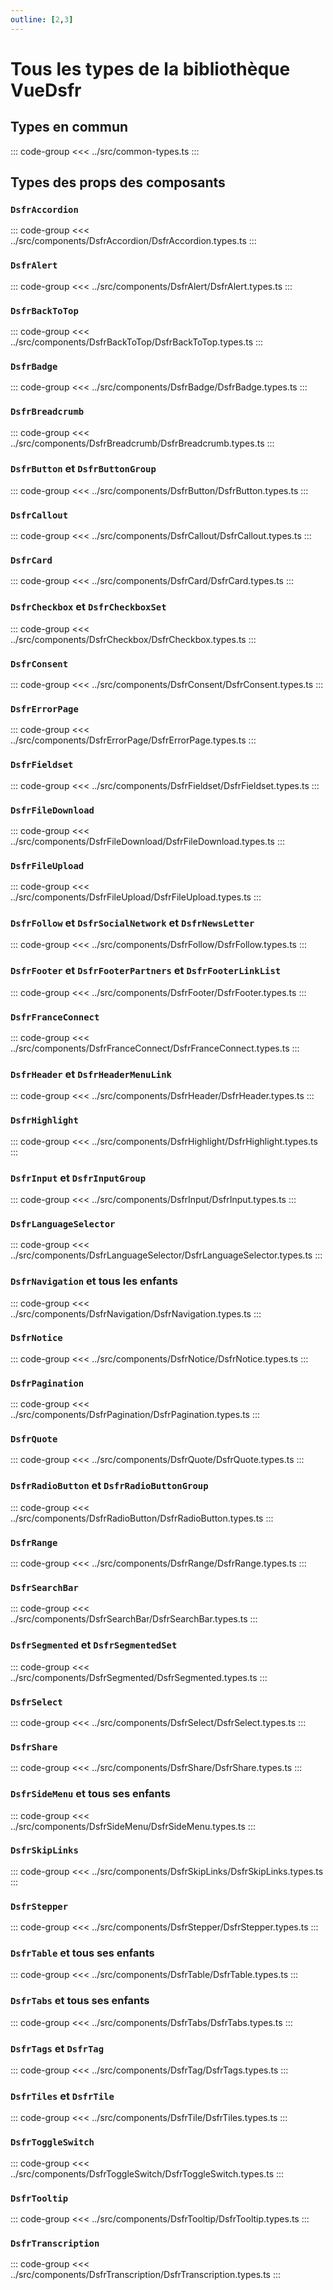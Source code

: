 ```yaml
---
outline: [2,3]
---
```


# Tous les types de la bibliothèque VueDsfr

## Types en commun

::: code-group
<<< ../src/common-types.ts
:::

## Types des props des composants

### `DsfrAccordion`

::: code-group
<<< ../src/components/DsfrAccordion/DsfrAccordion.types.ts
:::

### `DsfrAlert`

::: code-group
<<< ../src/components/DsfrAlert/DsfrAlert.types.ts
:::

### `DsfrBackToTop`

::: code-group
<<< ../src/components/DsfrBackToTop/DsfrBackToTop.types.ts
:::

### `DsfrBadge`

::: code-group
<<< ../src/components/DsfrBadge/DsfrBadge.types.ts
:::

### `DsfrBreadcrumb`

::: code-group
<<< ../src/components/DsfrBreadcrumb/DsfrBreadcrumb.types.ts
:::

### `DsfrButton` et `DsfrButtonGroup`

::: code-group
<<< ../src/components/DsfrButton/DsfrButton.types.ts
:::

### `DsfrCallout`

::: code-group
<<< ../src/components/DsfrCallout/DsfrCallout.types.ts
:::

### `DsfrCard`

::: code-group
<<< ../src/components/DsfrCard/DsfrCard.types.ts
:::

### `DsfrCheckbox` et `DsfrCheckboxSet`

::: code-group
<<< ../src/components/DsfrCheckbox/DsfrCheckbox.types.ts
:::

### `DsfrConsent`

::: code-group
<<< ../src/components/DsfrConsent/DsfrConsent.types.ts
:::

### `DsfrErrorPage`

::: code-group
<<< ../src/components/DsfrErrorPage/DsfrErrorPage.types.ts
:::

### `DsfrFieldset`

::: code-group
<<< ../src/components/DsfrFieldset/DsfrFieldset.types.ts
:::

### `DsfrFileDownload`

::: code-group
<<< ../src/components/DsfrFileDownload/DsfrFileDownload.types.ts
:::

### `DsfrFileUpload`

::: code-group
<<< ../src/components/DsfrFileUpload/DsfrFileUpload.types.ts
:::

### `DsfrFollow` et `DsfrSocialNetwork` et `DsfrNewsLetter`

::: code-group
<<< ../src/components/DsfrFollow/DsfrFollow.types.ts
:::

### `DsfrFooter` et `DsfrFooterPartners` et `DsfrFooterLinkList`

::: code-group
<<< ../src/components/DsfrFooter/DsfrFooter.types.ts
:::

### `DsfrFranceConnect`

::: code-group
<<< ../src/components/DsfrFranceConnect/DsfrFranceConnect.types.ts
:::

### `DsfrHeader` et `DsfrHeaderMenuLink`

::: code-group
<<< ../src/components/DsfrHeader/DsfrHeader.types.ts
:::

### `DsfrHighlight`

::: code-group
<<< ../src/components/DsfrHighlight/DsfrHighlight.types.ts
:::

### `DsfrInput` et `DsfrInputGroup`

::: code-group
<<< ../src/components/DsfrInput/DsfrInput.types.ts
:::

### `DsfrLanguageSelector`

::: code-group
<<< ../src/components/DsfrLanguageSelector/DsfrLanguageSelector.types.ts
:::

### `DsfrNavigation` et tous les enfants

::: code-group
<<< ../src/components/DsfrNavigation/DsfrNavigation.types.ts
:::

### `DsfrNotice`

::: code-group
<<< ../src/components/DsfrNotice/DsfrNotice.types.ts
:::

### `DsfrPagination`

::: code-group
<<< ../src/components/DsfrPagination/DsfrPagination.types.ts
:::

### `DsfrQuote`

::: code-group
<<< ../src/components/DsfrQuote/DsfrQuote.types.ts
:::

### `DsfrRadioButton` et `DsfrRadioButtonGroup`

::: code-group
<<< ../src/components/DsfrRadioButton/DsfrRadioButton.types.ts
:::

### `DsfrRange`

::: code-group
<<< ../src/components/DsfrRange/DsfrRange.types.ts
:::

### `DsfrSearchBar`

::: code-group
<<< ../src/components/DsfrSearchBar/DsfrSearchBar.types.ts
:::

### `DsfrSegmented` et `DsfrSegmentedSet`

::: code-group
<<< ../src/components/DsfrSegmented/DsfrSegmented.types.ts
:::

### `DsfrSelect`

::: code-group
<<< ../src/components/DsfrSelect/DsfrSelect.types.ts
:::

### `DsfrShare`

::: code-group
<<< ../src/components/DsfrShare/DsfrShare.types.ts
:::

### `DsfrSideMenu` et tous ses enfants

::: code-group
<<< ../src/components/DsfrSideMenu/DsfrSideMenu.types.ts
:::

### `DsfrSkipLinks`

::: code-group
<<< ../src/components/DsfrSkipLinks/DsfrSkipLinks.types.ts
:::

### `DsfrStepper`

::: code-group
<<< ../src/components/DsfrStepper/DsfrStepper.types.ts
:::

### `DsfrTable` et tous ses enfants

::: code-group
<<< ../src/components/DsfrTable/DsfrTable.types.ts
:::

### `DsfrTabs` et tous ses enfants

::: code-group
<<< ../src/components/DsfrTabs/DsfrTabs.types.ts
:::

### `DsfrTags` et `DsfrTag`

::: code-group
<<< ../src/components/DsfrTag/DsfrTags.types.ts
:::

### `DsfrTiles` et `DsfrTile`

::: code-group
<<< ../src/components/DsfrTile/DsfrTiles.types.ts
:::

### `DsfrToggleSwitch`

::: code-group
<<< ../src/components/DsfrToggleSwitch/DsfrToggleSwitch.types.ts
:::

### `DsfrTooltip`

::: code-group
<<< ../src/components/DsfrTooltip/DsfrTooltip.types.ts
:::

### `DsfrTranscription`

::: code-group
<<< ../src/components/DsfrTranscription/DsfrTranscription.types.ts
:::
